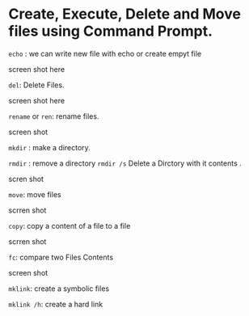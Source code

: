 # Create, Execute, Delete and Move files using Command Prompt.

```echo``` : we can write new file with echo or create empyt file

screen shot here 

```del```: Delete Files.

screen shot here 

```rename``` or ```ren```: rename files.

screen shot 

```mkdir``` : make a directory.

```rmdir``` : remove a directory ```rmdir /s``` Delete a Dirctory with it contents .

scren shot 

```move```: move files 

scrren shot 

```copy```: copy a content of a file to a file

scrren shot

```fc```: compare  two Files Contents 

screen shot 

```mklink```: create a symbolic files


```mklink /h```: create a hard link



